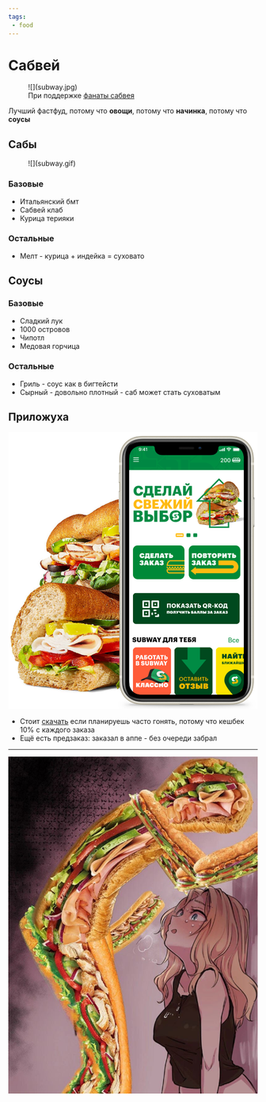 ```yaml
---
tags:
 - food
---
```


# Сабвей

<figure markdown>
![](subway.jpg)
<figcaption>При поддержке <a href="https://vk.com/public208097822">фанаты сабвея</a></figcaption>
</figure>


Лучший фастфуд, потому что **овощи**, потому что **начинка**, потому что **соусы**

## Cабы

<figure markdown>
![](subway.gif)
</figure>

### Базовые

- Итальянский бмт
- Сабвей клаб
- Курица терияки

### Остальные

- Мелт - курица + индейка = суховато

## Соусы

### Базовые 

- Сладкий лук 
- 1000 островов 
- Чипотл
- Медовая горчица 

### Остальные

- Гриль - соус как в бигтейсти
- Сырный - довольно плотный - саб может стать суховатым

## Приложуха

![subway-app.png](subway-app.png)

- Стоит [скачать](https://subway.ru/) если планируешь часто гонять, потому что кешбек 10% с каждого заказа
- Ещё есть предзаказ: заказал в аппе - без очереди забрал

---

![](subway-2.jpg)